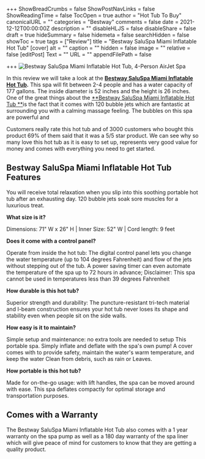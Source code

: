 +++
ShowBreadCrumbs = false
ShowPostNavLinks = false
ShowReadingTime = false
TocOpen = true
author = "Hot Tub To Buy"
canonicalURL = ""
categories = "Bestway"
comments = false
date = 2021-12-12T00:00:00Z
description = ""
disableHLJS = false
disableShare = false
draft = true
hideSummary = false
hidemeta = false
searchHidden = false
showToc = true
tags = ["Review"]
title = "Bestway SaluSpa Miami Inflatable Hot Tub"
[cover]
alt = ""
caption = ""
hidden = false
image = ""
relative = false
[editPost]
Text = ""
URL = ""
appendFilePath = false

+++
![Bestway SaluSpa Miami Inflatable Hot Tub, 4-Person AirJet Spa](https://images-na.ssl-images-amazon.com/images/I/71QipIhMJNS._AC_UL604_SR604,400_.jpg)

In this review we will take a look at the [**Bestway SaluSpa Miami Inflatable Hot Tub**](#)**.** This spa will fit between 2-4 people and has a water capacity of 177 gallons.  The inside diameter is 52 inches and the height is 26 inches.  One of the great things about the [**Bestway SaluSpa Miami Inflatable Hot Tub **](#)is the fact that it comes with 120 bubble jets which are fantastic at surrounding you with a calming massage feeling.  The bubbles on this spa are powerful and 

Customers really rate this hot tub and of 3000 customers who bought this product 69% of them said that it was a 5/5 star product.  We can see why so many love this hot tub as it is easy to set up, represents very good value for money and comes with everything you need to get started.

## Bestway SaluSpa Miami Inflatable Hot Tub Features

You will receive total relaxation when you slip into this soothing portable hot tub after an exhausting day. 120 bubble jets soak sore muscles for a luxurious treat.

**What size is it?**

Dimensions: 71" W x 26" H | Inner Size: 52" W | Cord length: 9 feet

**Does it come with a control panel?**

Operate from inside the hot tub: The digital control panel lets you change the water temperature (up to 104 degrees Fahrenheit) and flow of the jets without stepping out of the tub. A power saving timer can even automate the temperature of the spa up to 72 hours in advance; Disclaimer: This spa cannot be used in temperatures less than 39 degrees Fahrenheit

**How durable is this hot tub?**

Superior strength and durability: The puncture-resistant tri-tech material and I-beam construction ensures your hot tub never loses its shape and stability even when people sit on the side walls.

**How easy is it to maintain?**

Simple setup and maintenance: no extra tools are needed to setup This portable spa. Simply inflate and deflate with the spa's own pump! A cover comes with to provide safety, maintain the water's warm temperature, and keep the water Clean from debris, such as rain or Leaves.

**How portable is this hot tub?**

Made for on-the-go usage: with lift handles, the spa can be moved around with ease. This spa deflates compactly for optimal storage and transportation purposes.

## Comes with a Warranty

The Bestway SaluSpa Miami Inflatable Hot Tub also comes with a 1 year warranty on the spa pump as well as a 180 day warranty of the spa liner which will give peace of mind for customers to know that they are getting a quality product.